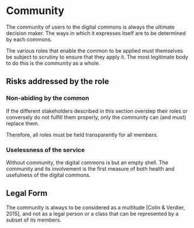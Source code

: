 # Community

The community of users to the digital commons is always the ultimate decision maker. The ways in which it expresses itself are to be determined by each commons.

The various roles that enable the common to be applied must themselves be subject to scrutiny to ensure that they apply it. The most legitimate body to do this is the community as a whole.

## Risks addressed by the role

### Non-abiding by the common <a href="#respect-regles" id="respect-regles"></a>

If the different stakeholders described in this section overstep their roles or conversely do not fulfill them properly, only the community can (and must) replace them.&#x20;

Therefore, all roles must be held transparently for all members.

### Uselessness of the service <a href="#utilite" id="utilite"></a>

Without community, the digital commons is but an empty shell. The community and its involvement is the first measure of both health and usefulness of the digital commons.

## Legal Form

The community is always to be considered as a multitude \[Colin & Verdier, 2015], and not as a legal person or a class that can be represented by a subset of its members.
